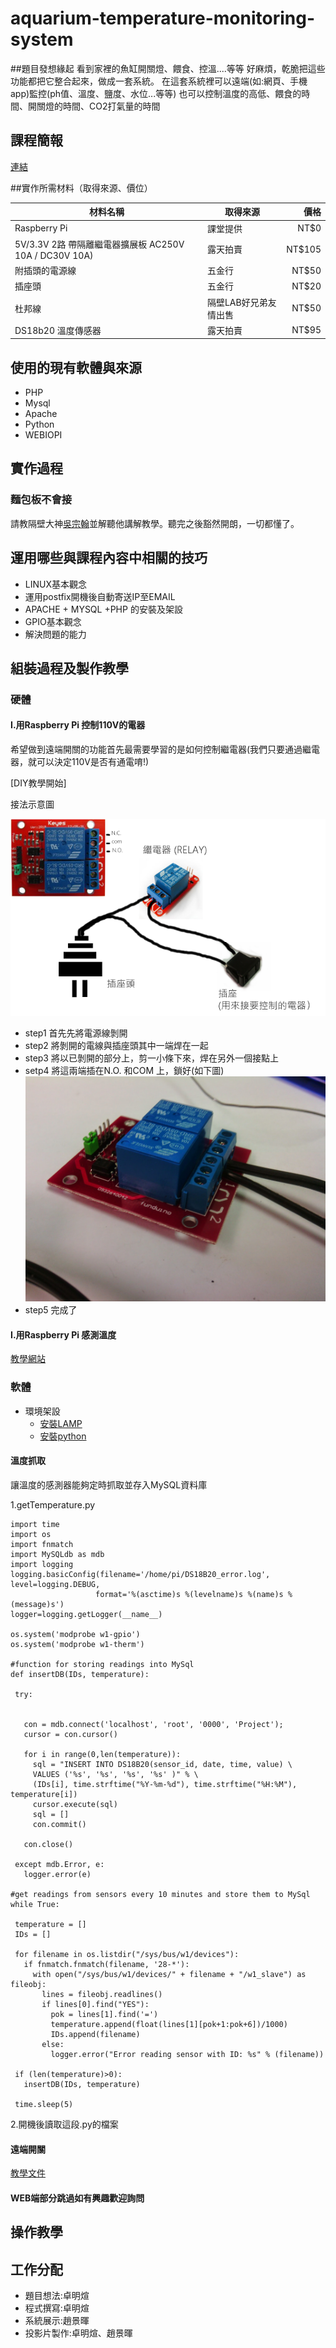 # aquarium-temperature-monitoring-system

##題目發想緣起
看到家裡的魚缸開關燈、餵食、控溫....等等 好麻煩，乾脆把這些功能都把它整合起來，做成一套系統。
在這套系統裡可以遠端(如:網頁、手機app)監控(ph值、溫度、鹽度、水位...等等)
也可以控制溫度的高低、餵食的時間、開關燈的時間、CO2打氣量的時間

## 課程簡報
[連結](http://www.slideshare.net/mingxuanzhuo/pptx-49903188)

##實作所需材料（取得來源、價位）

| 材料名稱 | 取得來源 | 價格 |
| --- | --- | ---: |
| Raspberry Pi | 課堂提供 | NT$0 |
| 5V/3.3V 2路 帶隔離繼電器擴展板 AC250V 10A / DC30V 10A) | 露天拍賣 | NT$105 |
| 附插頭的電源線 | 五金行 | NT$50 |
| 插座頭 | 五金行 | NT$20 |
| 杜邦線 | 隔壁LAB好兄弟友情出售 | NT$50 |
| DS18b20 溫度傳感器 | 露天拍賣 | NT$95 |

## 使用的現有軟體與來源

- PHP
- Mysql
- Apache
- Python
- WEBIOPI

## 實作過程

### 麵包板不會接

請教隔壁大神[吳宗翰](https://www.facebook.com/zong.wu.10?fref=ts)並解聽他講解教學。聽完之後豁然開朗，一切都懂了。

## 運用哪些與課程內容中相關的技巧
- LINUX基本觀念
- 運用postfix開機後自動寄送IP至EMAIL
- APACHE + MYSQL +PHP 的安裝及架設
- GPIO基本觀念
- 解決問題的能力


## 組裝過程及製作教學

### 硬體

#### I.用Raspberry Pi 控制110V的電器

希望做到遠端開關的功能首先最需要學習的是如何控制繼電器(我們只要通過繼電器，就可以決定110V是否有通電唷!)

[DIY教學開始]

接法示意圖

![image](https://github.com/NCNU-OpenSource/aquarium-temperature-monitoring-system/blob/master/image/Pic_001_RELAY.png)
- step1 首先先將電源線剝開
- step2 將剝開的電線與插座頭其中一端焊在一起
- step3 將以已剝開的部分上，剪一小條下來，焊在另外一個接點上
- setp4 將這兩端插在N.O. 和COM 上，鎖好(如下圖)
![image](https://github.com/NCNU-OpenSource/aquarium-temperature-monitoring-system/blob/master/image/img2.jpg)
- step5 完成了

#### I.用Raspberry Pi 感測溫度
[教學網站](https://learn.adafruit.com/downloads/pdf/adafruits-raspberry-pi-lesson-11-ds18b20-temperature-sensing.pdf)

### 軟體
- 環境架設
  - [安裝LAMP](http://elinux.org/RPi_A_Simple_Wheezy_LAMP_install)
  - [安裝python](https://www.raspberrypi.org/documentation/usage/python/) 
  
#### 溫度抓取

讓溫度的感測器能夠定時抓取並存入MySQL資料庫 

1.getTemperature.py
 ```
import time
import os
import fnmatch
import MySQLdb as mdb
import logging
logging.basicConfig(filename='/home/pi/DS18B20_error.log', level=logging.DEBUG,
                    format='%(asctime)s %(levelname)s %(name)s %(message)s')
logger=logging.getLogger(__name__)

os.system('modprobe w1-gpio')
os.system('modprobe w1-therm')

#function for storing readings into MySql
def insertDB(IDs, temperature):

  try:


    con = mdb.connect('localhost', 'root', '0000', 'Project');
    cursor = con.cursor()

    for i in range(0,len(temperature)):
      sql = "INSERT INTO DS18B20(sensor_id, date, time, value) \
      VALUES ('%s', '%s', '%s', '%s' )" % \
      (IDs[i], time.strftime("%Y-%m-%d"), time.strftime("%H:%M"), temperature[i])
      cursor.execute(sql)
      sql = []
      con.commit()

    con.close()

  except mdb.Error, e:
    logger.error(e)

#get readings from sensors every 10 minutes and store them to MySql
while True:

  temperature = []
  IDs = []

  for filename in os.listdir("/sys/bus/w1/devices"):
    if fnmatch.fnmatch(filename, '28-*'):
      with open("/sys/bus/w1/devices/" + filename + "/w1_slave") as fileobj:
        lines = fileobj.readlines()
        if lines[0].find("YES"):
          pok = lines[1].find('=')
          temperature.append(float(lines[1][pok+1:pok+6])/1000)
          IDs.append(filename)
        else:
          logger.error("Error reading sensor with ID: %s" % (filename))

  if (len(temperature)>0):
    insertDB(IDs, temperature)

  time.sleep(5)

 ```
 
 2.開機後讀取這段.py的檔案
 
#### 遠端開關
[教學文件](https://code.google.com/p/webiopi/wiki/INSTALL)

#### WEB端部分跳過如有興趣歡迎詢問

## 操作教學

## 工作分配
 - 題目想法:卓明煊
 - 程式撰寫:卓明煊
 - 系統展示:趙景暉
 - 投影片製作:卓明煊、趙景暉
 

